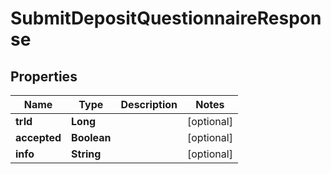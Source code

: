 

# SubmitDepositQuestionnaireResponse


## Properties

| Name | Type | Description | Notes |
|------------ | ------------- | ------------- | -------------|
|**trId** | **Long** |  |  [optional] |
|**accepted** | **Boolean** |  |  [optional] |
|**info** | **String** |  |  [optional] |



